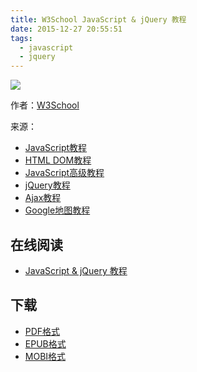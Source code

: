 ```yaml
---
title: W3School JavaScript & jQuery 教程
date: 2015-12-27 20:55:51
tags:
  - javascript
  - jquery
---
```


![](https://ek8whxe.cloudimg.io/s/width/226/https://www.gitbook.com/cover/book/wizardforcel/w3school-js-jq.jpg)

作者：[W3School](http://www.w3cschool.cc)

来源：

* [JavaScript教程](http://www.w3cschool.cc/js/js-tutorial.html)
* [HTML DOM教程](http://www.w3cschool.cc/htmldom/htmldom-tutorial.html)
* [JavaScript高级教程](http://www.w3school.com.cn/js/index_pro.asp)
* [jQuery教程](http://www.w3cschool.cc/jquery/jquery-tutorial.html)
* [Ajax教程](http://www.w3cschool.cc/ajax/ajax-tutorial.html)
* [Google地图教程](http://www.w3cschool.cc/googleapi/googleapi-tutorial.html)

<!--more-->

## 在线阅读 ##

* [JavaScript & jQuery 教程](https://www.gitbook.com/book/wizardforcel/w3school-js-jq/details)

## 下载 ##

* [PDF格式](https://www.gitbook.com/download/pdf/book/wizardforcel/w3school-js-jq)
* [EPUB格式](https://www.gitbook.com/download/epub/book/wizardforcel/w3school-js-jq)
* [MOBI格式](https://www.gitbook.com/download/mobi/book/wizardforcel/w3school-js-jq)